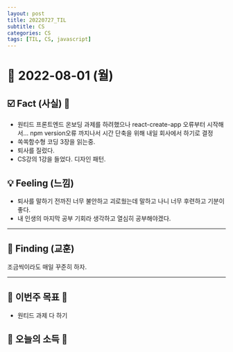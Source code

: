 ```yaml
---
layout: post
title: 20220727_TIL
subtitle: CS
categories: CS
tags: [TIL, CS, javascript]
---
```




# 📆 2022-08-01 (월)



## ☑️ Fact (사실) 📑


- 원티드 프론트엔드 온보딩 과제를 하려했으나 react-create-app 오류부터 시작해서... npm version오류 까지나서 시간 단축을 위해 내일 회사에서 하기로 결정
- 쏙쏙함수형 코딩 3장을 읽는중.
- 퇴사를 질렀다.
- CS강의 1강을 들었다. 디자인 패턴.



## 💡 Feeling (느낌)

- 퇴사를 말하기 전까진 너무 불안하고 괴로웠는데 말하고 나니 너무 후련하고 기분이 좋다. 
- 내 인생의 마지막 공부 기회라 생각하고 열심히 공부해야겠다.


***



## 🎯 Finding (교훈)


조금씩이라도 매일 꾸준히 하자.


***




## 🏁 이번주 목표 🏁
- 원티드 과제 다 하기



## 🌅 오늘의 소득 🌅

